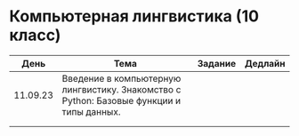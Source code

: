 # Компьютерная лингвистика (10 класс)
| День | Тема | Задание | Дедлайн |
|---------|---------|---------|---------|
| 11.09.23 | Введение в компьютерную лингвистику. Знакомство с Python: Базовые функции и типы данных. |         |         |
|      |      |         |         |
|      |      |         |         |
